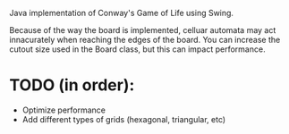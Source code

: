 Java implementation of Conway's Game of Life using Swing.

Because of the way the board is implemented, celluar automata may act innacurately when reaching the edges of the board. You can increase the cutout size used in the Board class, but this can impact performance.

# TODO (in order):
- Optimize performance
- Add different types of grids (hexagonal, triangular, etc)



